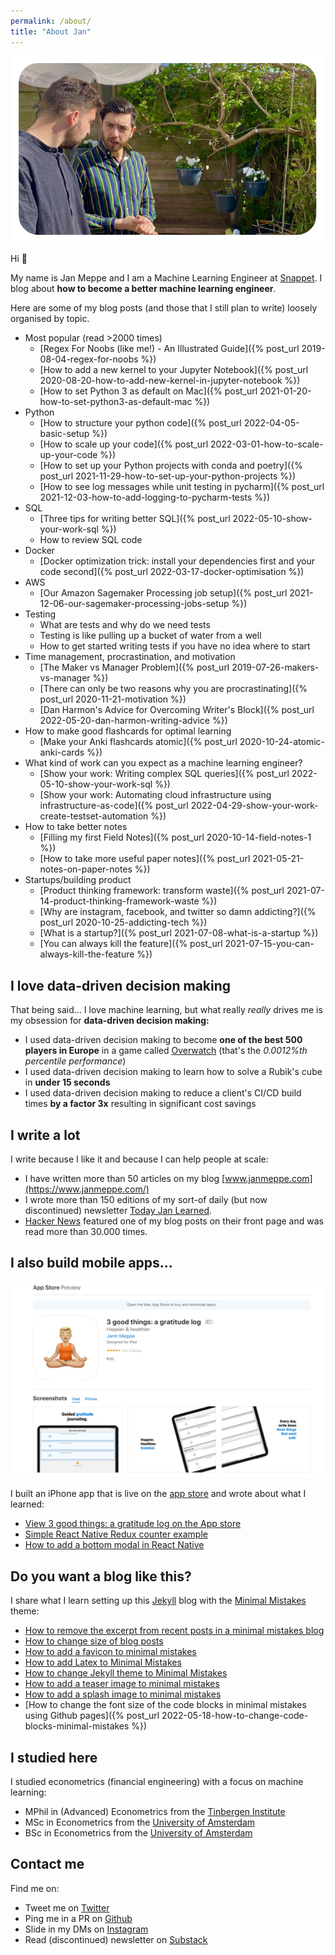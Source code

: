 ```yaml
---
permalink: /about/
title: "About Jan"
---
```


<img src="/assets/images/bio-header2.png" style="max-height: 400px">

Hi 👋

My name is Jan Meppe and I am a Machine Learning Engineer at
[Snappet](https://www.snappet.org/).  I blog about **how to become a better machine learning engineer**.

Here are some of my blog posts (and those that I still plan to write) loosely organised by topic.

- Most popular (read >2000 times)
  - [Regex For Noobs (like me!) - An Illustrated Guide]({% post_url 2019-08-04-regex-for-noobs %})
  - [How to add a new kernel to your Jupyter Notebook]({% post_url 2020-08-20-how-to-add-new-kernel-in-jupyter-notebook %})
  - [How to set Python 3 as default on Mac]({% post_url 2021-01-20-how-to-set-python3-as-default-mac %})
- Python
  - [How to structure your python code]({% post_url 2022-04-05-basic-setup %})
  - [How to scale up your code]({% post_url 2022-03-01-how-to-scale-up-your-code %})
  - [How to set up your Python projects with conda and poetry]({% post_url 2021-11-29-how-to-set-up-your-python-projects %})
  - [How to see log messages while unit testing in pycharm]({% post_url 2021-12-03-how-to-add-logging-to-pycharm-tests %})
- SQL
  - [Three tips for writing better SQL]({% post_url 2022-05-10-show-your-work-sql %})
  - How to review SQL code
- Docker
  - [Docker optimization trick: install your dependencies first and your code second]({% post_url 2022-03-17-docker-optimisation %})
- AWS
  - [Our Amazon Sagemaker Processing job setup]({% post_url 2021-12-06-our-sagemaker-processing-jobs-setup %})
- Testing
  - What are tests and why do we need tests
  - Testing is like pulling up a bucket of water from a well
  - How to get started writing tests if you have no idea where to start
- Time management, procrastination, and motivation
  - [The Maker vs Manager Problem]({% post_url 2019-07-26-makers-vs-manager %})
  - [There can only be two reasons why you are procrastinating]({% post_url 2020-11-21-motivation %})
  - [Dan Harmon's Advice for Overcoming Writer's Block]({% post_url 2022-05-20-dan-harmon-writing-advice %})
- How to make good flashcards for optimal learning
  - [Make your Anki flashcards atomic]({% post_url 2020-10-24-atomic-anki-cards %})
- What kind of work can you expect as a machine learning engineer?
  - [Show your work: Writing complex SQL queries]({% post_url 2022-05-10-show-your-work-sql %})
  - [Show your work: Automating cloud infrastructure using infrastructure-as-code]({% post_url 2022-04-29-show-your-work-create-testset-automation %})
- How to take better notes
  - [Filling my first Field Notes]({% post_url 2020-10-14-field-notes-1 %})
  - [How to take more useful paper notes]({% post_url 2021-05-21-notes-on-paper-notes %})
- Startups/building product
  - [Product thinking framework: transform waste]({% post_url 2021-07-14-product-thinking-framework-waste %})
  - [Why are instagram, facebook, and twitter so damn addicting?]({% post_url 2020-10-25-addicting-tech %})
  - [What is a startup?]({% post_url 2021-07-08-what-is-a-startup %})
  - [You can always kill the feature]({% post_url 2021-07-15-you-can-always-kill-the-feature %})

## I love data-driven decision making

That being said... I love machine learning, but what really *really* drives me
is my obsession for **data-driven decision making:**

* I used data-driven decision making to become **one of the best 500 players in Europe** in a game called [Overwatch](https://playoverwatch.com/en-gb/) (that's the *0.0012%th percentile performance*)
* I used data-driven decision making to learn how to solve a Rubik's cube in **under 15 seconds**
* I used data-driven decision making to reduce a client's CI/CD build times **by a factor 3x** resulting in significant cost savings

## I write a lot 

I write because I like it and because I can help people at scale:

* I have written more than 50 articles on my blog [www.janmeppe.com](https://www.janmeppe.com/)
* I wrote more than 150 editions of my sort-of daily (but now discontinued) newsletter [Today Jan Learned](https://janmeppe.substack.com/).
* [Hacker News](https://news.ycombinator.com/item?id=20608032) featured one of my blog posts on their front page and was read more than 30.000 times.

## I also build mobile apps...

<img src="/assets/images/3-good-things.png" style="max-height: 400px">

I built an iPhone app that is live on the [app store](https://apps.apple.com/nl/app/3-good-things-a-gratitude-log/id1569794018?l=en) and wrote about what I learned:

* [View 3 good things: a gratitude log on the App store](https://apps.apple.com/nl/app/3-good-things-a-gratitude-log/id1569794018?l=en)
* [Simple React Native Redux counter example
](https://www.janmeppe.com/blog/simple-react-native-redux-counter/)
* [How to add a bottom modal in React Native
](https://www.janmeppe.com/blog/how-to-add-bottom-modal-react-native/)

## Do you want a blog like this?

I share what I learn setting up this [Jekyll](https://jekyllrb.com/docs/themes/) blog with the [Minimal Mistakes](https://mmistakes.github.io/minimal-mistakes/) theme:

* [How to remove the excerpt from recent posts in a minimal mistakes blog](https://www.janmeppe.com/blog/how-to-remove-excerpt-from-archive-item/)
* [How to change size of blog posts](https://www.janmeppe.com/blog/personal-blog-minimal-mistakes/)
* [How to add a favicon to minimal mistakes](https://www.janmeppe.com/blog/personal-blog-minimal-mistakes/)
* [How to add Latex to Minimal Mistakes](https://www.janmeppe.com/blog/How-to-add-mathjax-to-minimal-mistakes/)
* [How to change Jekyll theme to Minimal Mistakes](https://www.janmeppe.com/blog/how-to-change-theme-to-minimal-mistakes/)
* [How to add a teaser image to minimal mistakes](https://www.janmeppe.com/blog/add-teaser-to-minimal-mistakes/)
* [How to add a splash image to minimal mistakes](https://www.janmeppe.com/blog/how-to-add-splash-to-minimal-mistakes/)
* [How to change the font size of the code blocks in minimal mistakes using Github pages]({% post_url 2022-05-18-how-to-change-code-blocks-minimal-mistakes %})

## I studied here

I studied econometrics (financial engineering) with a focus on machine learning: 

* MPhil in (Advanced) Econometrics from the [Tinbergen Institute](https://www.tinbergen.nl/home)
* MSc in Econometrics from the [University of Amsterdam](https://www.uva.nl/en)
* BSc in Econometrics from the [University of Amsterdam](https://www.uva.nl/en)

## Contact me

Find me on:

* Tweet me on [Twitter](https://twitter.com/Janmeppe)
* Ping me in a PR on [Github](https://github.com/rainymood)
* Slide in my DMs on [Instagram](https://www.instagram.com/janmeppe/)
* Read (discontinued) newsletter on [Substack](https://janmeppe.substack.com)



<!-- I code:

* I do machine learning stuff in **Python** with **TensorFlow/Keras**, **Scikit-learn**, **Pandas**, and **Numpy**
* I do web stuff in **JavaScript** with **React**, **React-native**, and **Node.js** -->

<!-- [Here](https://docs.google.com/document/d/1utv_GYHvGBNxgESQV14KaLHvbMk5COme7LNIu5yaxl8/edit?usp=sharing) is a list of some of the technical things that I've worked on.  -->
